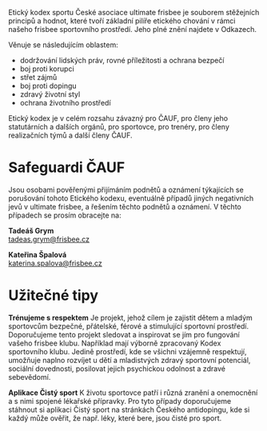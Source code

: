 Etický kodex sportu České asociace ultimate frisbee je souborem stěžejních principů a hodnot, které tvoří základní pilíře etického chování v rámci našeho frisbee sportovního prostředí. Jeho plné znění najdete v Odkazech.

Věnuje se následujícím oblastem:
- dodržování lidských práv, rovné příležitosti a ochrana bezpečí
- boj proti korupci
- střet zájmů
- boj proti dopingu
- zdravý životní styl
- ochrana životního prostředí

Etický kodex je v celém rozsahu závazný pro ČAUF, pro členy jeho statutárních a dalších orgánů, pro sportovce, pro trenéry, pro členy realizačních týmů a další členy ČAUF.

# Safeguardi ČAUF

Jsou osobami pověřenými přijímáním podnětů a oznámení týkajících se porušování tohoto Etického kodexu, eventuálně případů jiných negativních jevů v ultimate frisbee, a řešením těchto podnětů a oznámení. V těchto případech se prosím obracejte na:

**Tadeáš Grym**  
<tadeas.grym@frisbee.cz>

**Kateřina Špalová**  
<katerina.spalova@frisbee.cz>

# Užitečné tipy

**Trénujeme s respektem**
Je projekt, jehož cílem je zajistit dětem a mladým sportovcům bezpečné, přátelské, férové a stimulující sportovní prostředí. Doporučujeme tento projekt sledovat a inspirovat se jím pro fungování vašeho frisbee klubu. Například mají výborně zpracovaný Kodex sportovního klubu. Jedině prostředí, kde se všichni vzájemně respektují, umožňuje naplno rozvíjet u dětí a mladistvých zdravý sportovní potenciál, sociální dovednosti, posilovat jejich psychickou odolnost a zdravé sebevědomí.

**Aplikace Čistý sport**
K životu sportovce patří i různá zranění a onemocnění a s nimi spojené lékařské přípravky. Pro tyto případy doporučujeme stáhnout si aplikaci Čistý sport na stránkách Českého antidopingu, kde si každý může ověřit, že např. léky, které bere, jsou čisté pro sport.
